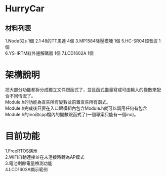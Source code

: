 # HurryCar
## 材料列表
1.Node32s 1個 2.1:48的TT馬達 4個 3.MP1584降壓模塊 1個 5.HC-SR04超音波 1個  
6.YS-IRTM紅外邊解碼器 1個 7.LCD1602A 1個  

# 架構說明
把大部分功能都拆分成獨立文件跟函式了，並且函式盡量寫成可由輸入的變數來配合不同情況了。  
Module.h的功能為宣告所有變數並前置宣告所有函式。  
Module.h完成後只要在入口跟模組內包含Module.h就可以調用任何有包含Module.h的ino和cpp檔內的變數跟函式了(一個專案只能有一個ino)。  

# 目前功能
1.FreeRTOS演示  
2.WiFi自動連接並在未連接時轉為AP模式  
3.電池剩餘電量檢測功能  
4.LCD1602A顯示範例  